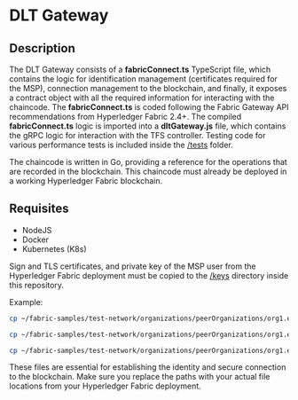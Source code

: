 # DLT Gateway

## Description

The DLT Gateway consists of a **fabricConnect.ts** TypeScript file, which contains the logic for identification
management (certificates required for the MSP), connection management to the blockchain, and finally, it exposes a
contract object with all the required information for interacting with the chaincode. The **fabricConnect.ts** is
coded following the Fabric Gateway API recommendations from Hyperledger Fabric 2.4+. The compiled **fabricConnect.ts**
logic is imported into a **dltGateway.js** file, which contains the gRPC logic for interaction with the TFS controller.
Testing code for various performance tests is included inside the [/tests](./tests/) folder.

The chaincode is written in Go, providing a reference for the operations that are recorded in the blockchain. This
chaincode must already be deployed in a working Hyperledger Fabric blockchain.

## Requisites

* NodeJS
* Docker
* Kubernetes (K8s)
 
Sign and TLS certificates, and private key of the MSP user from the Hyperledger Fabric deployment must be copied to the
[/keys](./keys/) directory inside this repository.

Example:

```bash
cp ~/fabric-samples/test-network/organizations/peerOrganizations/org1.example.com/users/User1@org1.example.com/tls/ca.crt src/dlt/gateway/keys/

cp ~/fabric-samples/test-network/organizations/peerOrganizations/org1.example.com/users/User1@org1.example.com/msp/signcerts/User1@org1.example.com-cert.pem src/dlt/gateway/keys/cert.pem

cp ~/fabric-samples/test-network/organizations/peerOrganizations/org1.example.com/users/User1@org1.example.com/msp/keystore/priv_sk src/dlt/gateway/keys/
```

These files are essential for establishing the identity and secure connection to the blockchain. Make sure you replace
the paths with your actual file locations from your Hyperledger Fabric deployment.

